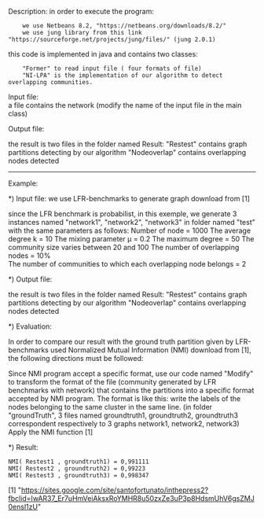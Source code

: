 Description:
in order to execute the program:

	 	we use Netbeans 8.2, "https://netbeans.org/downloads/8.2/"
	 	we use jung library from this link "https://sourceforge.net/projects/jung/files/" (jung 2.0.1)


this code is implemented in java and contains two classes: 

		"Former" to read input file ( four formats of file)
		"NI-LPA" is the implementation of our algorithm to detect overlapping communities.



Input file:  
a file contains the network (modify the name of the input file in the main class)


Output file:

the result is two files in the folder named Result:
	 	"Restest" contains graph partitions detecting by our algorithm
		"Nodeoverlap" contains overlapping nodes detected


***************************************************************************************************************

Example: 


*) Input file:
we use LFR-benchmarks to generate graph download from [1]
	
since the LFR benchmark is probabilist, in this exemple, we generate 3 instances named "network1", "network2", "network3" in folder named "test" with the same parameters as follows: 
		Number of node = 1000
		The average degree k = 10
		The mixing parameter µ = 0.2
		The maximum degree = 50
		The community size varies between 20 and 100 
		The number of overlapping nodes = 10%	
		The number of communities to which each overlapping node belongs = 2 
			
*) Output file:

the result is two files in the folder named Result:
	 	"Restest" contains graph partitions detecting by our algorithm
		"Nodeoverlap" contains overlapping nodes detected
	



*) Evaluation:

In order to compare our result with the ground truth partition given by LFR-benchmarks used Normalized Mutual Information (NMI) download from [1], the following directions must be followed:

Since NMI program accept a specific format, use our code named "Modify" to transform the format of the file (community generated by LFR benchmarks with network) that contains the partitions into a specific format accepted by NMI program. The format is like this: write the labels of the nodes belonging to the same cluster in the same line. (in folder "groundTruth", 3 files named groundtruth1, groundtruth2, groundtruth3 correspondent respectively to 3 graphs network1, network2, network3)
Apply the NMI function [1]


*) Result:

	NMI( Restest1 , groundtruth1) = 0,991111
	NMI( Restest2 , groundtruth2) = 0,99223
	NMI( Restest3 , groundtruth3) = 0,998347




[1] "https://sites.google.com/site/santofortunato/inthepress2?fbclid=IwAR37_Er7uHmVeiAksxRoYMHR8u50zxZe3uP3p8HdsmUhV6gsZMJ0ensl1zU"
